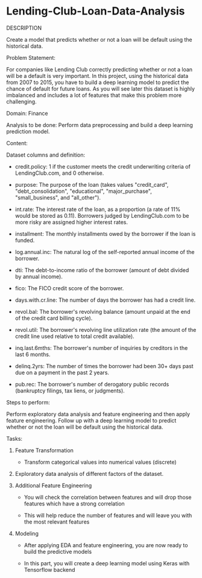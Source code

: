# Lending-Club-Loan-Data-Analysis
DESCRIPTION

Create a model that predicts whether or not a loan will be default using the historical data.

Problem Statement:  

For companies like Lending Club correctly predicting whether or not a loan will be a default is very important. In this project, using the historical data from 2007 to 2015, you have to build a deep learning model to predict the chance of default for future loans. As you will see later this dataset is highly imbalanced and includes a lot of features that make this problem more challenging.

Domain: Finance

Analysis to be done: Perform data preprocessing and build a deep learning prediction model. 

Content: 

Dataset columns and definition:

 

- credit.policy: 1 if the customer meets the credit underwriting criteria of LendingClub.com, and 0 otherwise.

- purpose: The purpose of the loan (takes values "credit_card", "debt_consolidation", "educational", "major_purchase", "small_business", and "all_other").

- int.rate: The interest rate of the loan, as a proportion (a rate of 11% would be stored as 0.11). Borrowers judged by LendingClub.com to be more risky are assigned higher interest rates.

- installment: The monthly installments owed by the borrower if the loan is funded.

- log.annual.inc: The natural log of the self-reported annual income of the borrower.

- dti: The debt-to-income ratio of the borrower (amount of debt divided by annual income).

- fico: The FICO credit score of the borrower.

- days.with.cr.line: The number of days the borrower has had a credit line.

- revol.bal: The borrower's revolving balance (amount unpaid at the end of the credit card billing cycle).

- revol.util: The borrower's revolving line utilization rate (the amount of the credit line used relative to total credit available).

- inq.last.6mths: The borrower's number of inquiries by creditors in the last 6 months.

- delinq.2yrs: The number of times the borrower had been 30+ days past due on a payment in the past 2 years.

- pub.rec: The borrower's number of derogatory public records (bankruptcy filings, tax liens, or judgments).

 

Steps to perform:

Perform exploratory data analysis and feature engineering and then apply feature engineering. Follow up with a deep learning model to predict whether or not the loan will be default using the historical data.

Tasks:

1. Feature Transformation

   - Transform categorical values into numerical values (discrete)

2. Exploratory data analysis of different factors of the dataset.

3. Additional Feature Engineering

   - You will check the correlation between features and will drop those features which have a strong correlation

   - This will help reduce the number of features and will leave you with the most relevant features

4. Modeling

   - After applying EDA and feature engineering, you are now ready to build the predictive models

   - In this part, you will create a deep learning model using Keras with Tensorflow backend
